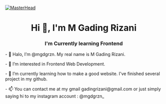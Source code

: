 [![MasterHead](https://1.bp.blogspot.com/-7A4WynwLsMw/XbBpCXG8fHI/AAAAAAAAMt4/uOa1bpLskYgrwGbllhSu2SDj_Mig8SXJQCLcBGAsYHQ/s1600/2000_600px.gif)](https://ww25.rishavchanda.io/?subid1=20241119-2200-39c4-9650-f0164091cc0d)
<h1 align="center">Hi 👋, I'm M Gading Rizani</h1>
<h3 align="center">I'm Currently learning Frontend</h3>




<p align="left">
</p>
</p>
<p>- 👋 Halo, I’m @mgdgrzn. My real name is M Gading Rizani.</p> 
<p>- 👀 I’m interested in Frontend Web Development.</p>
<p>- 🌱 I’m currently learning how to make a good website. I've finished several project in my github.</p>
<p>- 📫 You can contact me at my gmail gadingrizani@gmail.com or just simply saying hi to my instagram account : @mgdgrzn_</p>
